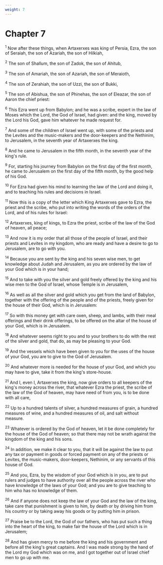 ```yaml
---
weight: 7
---
```


# Chapter 7

<sup>1</sup> Now after these things, when Artaxerxes was king of Persia, Ezra, the son of Seraiah, the son of Azariah, the son of Hilkiah, 

<sup>2</sup> The son of Shallum, the son of Zadok, the son of Ahitub, 

<sup>3</sup> The son of Amariah, the son of Azariah, the son of Meraioth, 

<sup>4</sup> The son of Zerahiah, the son of Uzzi, the son of Bukki, 

<sup>5</sup> The son of Abishua, the son of Phinehas, the son of Eleazar, the son of Aaron the chief priest: 

<sup>6</sup> This Ezra went up from Babylon; and he was a scribe, expert in the law of Moses which the Lord, the God of Israel, had given: and the king, moved by the Lord his God, gave him whatever he made request for. 

<sup>7</sup> And some of the children of Israel went up, with some of the priests and the Levites and the music-makers and the door-keepers and the Nethinim, to Jerusalem, in the seventh year of Artaxerxes the king. 

<sup>8</sup> And he came to Jerusalem in the fifth month, in the seventh year of the king's rule. 

<sup>9</sup> For, starting his journey from Babylon on the first day of the first month, he came to Jerusalem on the first day of the fifth month, by the good help of his God. 

<sup>10</sup> For Ezra had given his mind to learning the law of the Lord and doing it, and to teaching his rules and decisions in Israel. 

<sup>11</sup> Now this is a copy of the letter which King Artaxerxes gave to Ezra, the priest and the scribe, who put into writing the words of the orders of the Lord, and of his rules for Israel: 

<sup>12</sup> Artaxerxes, king of kings, to Ezra the priest, scribe of the law of the God of heaven, all peace; 

<sup>13</sup> And now it is my order that all those of the people of Israel, and their priests and Levites in my kingdom, who are ready and have a desire to go to Jerusalem, are to go with you. 

<sup>14</sup> Because you are sent by the king and his seven wise men, to get knowledge about Judah and Jerusalem, as you are ordered by the law of your God which is in your hand; 

<sup>15</sup> And to take with you the silver and gold freely offered by the king and his wise men to the God of Israel, whose Temple is in Jerusalem, 

<sup>16</sup> As well as all the silver and gold which you get from the land of Babylon, together with the offering of the people and of the priests, freely given for the house of their God, which is in Jerusalem: 

<sup>17</sup> So with this money get with care oxen, sheep, and lambs, with their meal offerings and their drink offerings, to be offered on the altar of the house of your God, which is in Jerusalem. 

<sup>18</sup> And whatever seems right to you and to your brothers to do with the rest of the silver and gold, that do, as may be pleasing to your God. 

<sup>19</sup> And the vessels which have been given to you for the uses of the house of your God, you are to give to the God of Jerusalem. 

<sup>20</sup> And whatever more is needed for the house of your God, and which you may have to give, take it from the king's store-house. 

<sup>21</sup> And I, even I, Artaxerxes the king, now give orders to all keepers of the king's money across the river, that whatever Ezra the priest, the scribe of the law of the God of heaven, may have need of from you, is to be done with all care, 

<sup>22</sup> Up to a hundred talents of silver, a hundred measures of grain, a hundred measures of wine, and a hundred measures of oil, and salt without measure. 

<sup>23</sup> Whatever is ordered by the God of heaven, let it be done completely for the house of the God of heaven; so that there may not be wrath against the kingdom of the king and his sons. 

<sup>24</sup> In addition, we make it clear to you, that it will be against the law to put any tax or payment in goods or forced payment on any of the priests or Levites, the music-makers, door-keepers, Nethinim, or any servants of this house of God. 

<sup>25</sup> And you, Ezra, by the wisdom of your God which is in you, are to put rulers and judges to have authority over all the people across the river who have knowledge of the laws of your God; and you are to give teaching to him who has no knowledge of them. 

<sup>26</sup> And if anyone does not keep the law of your God and the law of the king, take care that punishment is given to him, by death or by driving him from his country or by taking away his goods or by putting him in prison. 

<sup>27</sup> Praise be to the Lord, the God of our fathers, who has put such a thing into the heart of the king, to make fair the house of the Lord which is in Jerusalem; 

<sup>28</sup> And has given mercy to me before the king and his government and before all the king's great captains. And I was made strong by the hand of the Lord my God which was on me, and I got together out of Israel chief men to go up with me. 


